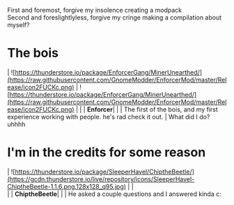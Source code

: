 First and foremost, forgive my insolence creating a modpack  
Second and foreslightlyless, forgive my cringe making a compilation about myself?
# The bois
| ![https://thunderstore.io/package/EnforcerGang/MinerUnearthed/](https://raw.githubusercontent.com/GnomeModder/EnforcerMod/master/Release/icon2FUCKc.png) | ![https://thunderstore.io/package/EnforcerGang/MinerUnearthed/](https://raw.githubusercontent.com/GnomeModder/EnforcerMod/master/Release/icon2FUCKc.png) |
|
| **Enforcer**|  | 
| The first of the bois, and my first experience working with people. he's rad check it out.
| What did I do? uhhhh

# I'm in the credits for some reason

| ![https://thunderstore.io/package/SleeperHavel/ChiptheBeetle/](https://gcdn.thunderstore.io/live/repository/icons/SleeperHavel-ChiptheBeetle-1.1.6.png.128x128_q95.jpg) |  |  
|
| **ChiptheBeetle**|  | 
| He asked a couple questions and I answered kinda c:




